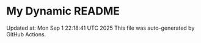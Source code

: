 # My Dynamic README
Updated at: Mon Sep  1 22:18:41 UTC 2025
This file was auto-generated by GitHub Actions.

